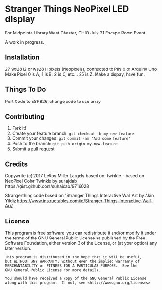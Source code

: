 # Stranger Things NeoPixel LED display

For Midpointe Library West Chester, OHIO July 21 Escape Room Event

A work in progress.

## Installation

27 ws2812 or ws2811 pixels (Neopixels), connected to PIN 6 of Arduino Uno
Make Pixel 0 is A, 1 is B, 2 is C, etc... 25 is Z.
Make a dispay, have fun.

## Things To Do

Port Code to ESP826, change code to use array

## Contributing

1. Fork it!
2. Create your feature branch: `git checkout -b my-new-feature`
3. Commit your changes: `git commit -am 'Add some feature'`
4. Push to the branch: `git push origin my-new-feature`
5. Submit a pull request

## Credits

Copywrite (c) 2017 LeRoy Miller
Largely based on: 
twinkle - based on NeoPixel Color Twinkle by suhajdab
  https://gist.github.com/suhajdab/9716028
  
  Strangerthing code based on "Stranger Things Interactive Wall Art by Akin Yildiz
  https://www.instructables.com/id/Stranger-Things-Interactive-Wall-Art/
  

## License

This program is free software: you can redistribute it and/or modify
    it under the terms of the GNU General Public License as published by
    the Free Software Foundation, either version 3 of the License, or
    (at your option) any later version.

    This program is distributed in the hope that it will be useful,
    but WITHOUT ANY WARRANTY; without even the implied warranty of
    MERCHANTABILITY or FITNESS FOR A PARTICULAR PURPOSE.  See the
    GNU General Public License for more details.

    You should have received a copy of the GNU General Public License
    along with this program.  If not, see <http://www.gnu.org/licenses>
